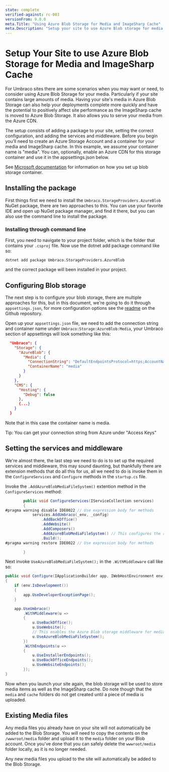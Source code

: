 ```yaml
---
state: complete
verified-against: rc-003
versionFrom: 9.0.0
meta.Title: "Using Azure Blob Storage for Media and ImageSharp Cache"
meta.Description: "Setup your site to use Azure Blob storage for media and ImageSharp cache"
---
```


# Setup Your Site to use Azure Blob Storage for Media and ImageSharp Cache

For Umbraco sites there are some scenarios when you may want or need, to consider using Azure Blob Storage for your media. Particularly if your site contains large amounts of media.  Having your site's media in Azure Blob Storage can also help your deployments complete more quickly and have the potential to positively affect site performance as the ImageSharp cache is moved to Azure Blob Storage.  It also allows you to serve your media from the Azure CDN.

The setup consists of adding a package to your site, setting the correct configuration, and adding the services and middleware. Before you begin you’ll need to create an Azure Storage Account and a container for your media and ImageSharp cache. In this example, we assume your container name is "media". You can, optionally, enable an Azure CDN for this storage container and use it in the appsettings.json below.

See [Microsoft documentation](https://docs.microsoft.com/en-us/azure/storage/blobs/storage-quickstart-blobs-portal) for information on how you set up blob storage container. 

## Installing the package

First things first we need to install the `Umbraco.StorageProviders.AzureBlob` NuGet package, there are two approaches to this. You can use your favorite IDE and open up NuGet package manager, and find it there, but you can also use the command line to install the package.

### Installing through command line

First, you need to navigate to your project folder, which is the folder that contains your `.csproj` file. Now use the dotnet add package command like so:

```
dotnet add package Umbraco.StorageProviders.AzureBlob
```

and the correct package will been installed in your project.


## Configuring Blob storage

The next step is to configure your blob storage, there are multiple approaches for this, but in this document, we're going to do it through `appsettings.json`, for more configuration options see the [readme](https://github.com/umbraco/Umbraco.StorageProviders#umbracostorageproviders) on the Github repository.

Open up your `appsettings.json` file, we need to add the connection string and container name under `Umbraco:Storage:AzureBlob:Media`, your Umbraco section of appsettings will look something like this:

```json
  "Umbraco": {
    "Storage": {
      "AzureBlob": {
        "Media": {
          "ConnectionString": "DefaultEndpointsProtocol=https;AccountName=<media account name>;AccountKey=<media account key>;EndpointSuffix=core.windows.net",
          "ContainerName": "media"
        }
      }
    },
    "CMS": {
      "Hosting": {
        "Debug": false
      },
      {...}
    }
  }
```

Note that in this case the container name is media. 

Tip: You can get your connection string from Azure under "Access Keys"

## Setting the services and middleware

We're almost there, the last step we need to do is to set up the required services and middleware, this may sound daunting, but thankfully there are extension methods that do all this for us, all we need to do is invoke them in the `ConfigureServices` and `Configure` methods in the `startup.cs` file.

Invoke the `.AddAzureBlobMediaFileSystem()` extention method in the `ConfigureServices` method:

```C#
        public void ConfigureServices(IServiceCollection services)
        {
#pragma warning disable IDE0022 // Use expression body for methods
            services.AddUmbraco(_env, _config)
                .AddBackOffice()
                .AddWebsite()
                .AddComposers()
                .AddAzureBlobMediaFileSystem() // This configures the required services 
                .Build();
#pragma warning restore IDE0022 // Use expression body for methods

        }
```

Next invoke `UseAzureBlobMediaFileSystem();` in the `.WithMiddleware` call like so:

```C#
public void Configure(IApplicationBuilder app, IWebHostEnvironment env)
{
    if (env.IsDevelopment())
    {
        app.UseDeveloperExceptionPage();
    }

    app.UseUmbraco()
        .WithMiddleware(u =>
        {
            u.UseBackOffice();
            u.UseWebsite();
            // This enables the Azure Blob storage middleware for media.
            u.UseAzureBlobMediaFileSystem();
        })
        .WithEndpoints(u =>
        {
            u.UseInstallerEndpoints();
            u.UseBackOfficeEndpoints();
            u.UseWebsiteEndpoints();
        });
}
```

Now when you launch your site again, the blob storage will be used to store media items as well as the ImageSharp cache. Do note though that the `media` and `cache` folders do not get created until a piece of media is uploaded.


## Existing Media files

Any media files you already have on your site will not automatically be added to the Blob Storage. You will need to copy the contents on the `/wwwroot/media` folder and upload it to the `media` folder on your Blob account. Once you've done that you can safely delete the `wwwroot/media` folder locally, as it is no longer needed.

Any new media files you upload to the site will automatically be added to the Blob Storage.
